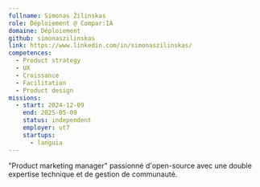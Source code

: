 ```yaml
---
fullname: Simonas Žilinskas
role: Déploiement @ Compar:IA
domaine: Déploiement
github: simonaszilinskas
link: https://www.linkedin.com/in/simonaszilinskas/
competences:
  - Product strategy
  - UX
  - Croissance
  - Facilitation
  - Product design
missions:
  - start: 2024-12-09
    end: 2025-05-09
    status: independent
    employer: ut7
    startups:
      - languia
---
```

"Product marketing manager" passionné d'open-source avec une double expertise technique et de gestion de communauté.